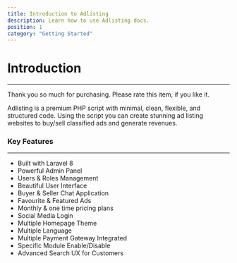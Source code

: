 ```yaml
---
title: Introduction to Adlisting
description: Learn how to use Adlisting docs.
position: 1
category: "Getting Started"
---
```


# Introduction
---
Thank you so much for purchasing. Please rate this item, if you like it.

Adlisting is a premium PHP script with minimal, clean, flexible, and structured code. Using the script you can create stunning ad listing websites to buy/sell classified ads and generate revenues.

### Key Features
---
- Built with Laravel 8
- Powerful Admin Panel
- Users & Roles Management
- Beautiful User Interface
- Buyer & Seller Chat Application
- Favourite & Featured Ads
- Monthly & one time pricing plans
- Social Media Login
- Multiple Homepage Theme
- Multiple Language
- Multiple Payment Gateway Integrated
- Specific Module Enable/Disable
- Advanced Search UX for Customers
